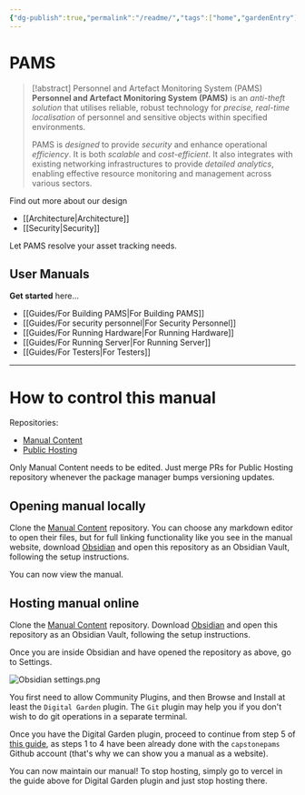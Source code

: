 ```yaml
---
{"dg-publish":true,"permalink":"/readme/","tags":["home","gardenEntry"],"noteIcon":""}
---
```


# PAMS

> [!abstract] Personnel and Artefact Monitoring System (PAMS)
> **Personnel and Artefact Monitoring System (PAMS)** is an *anti-theft solution* that utilises reliable, robust technology for *precise, real-time localisation* of personnel and sensitive objects within specified environments.
> 
> PAMS is *designed* to provide *security* and enhance operational *efficiency*. It is both *scalable* and *cost-efficient*. It also integrates with existing networking infrastructures to provide *detailed analytics*, enabling effective resource monitoring and management across various sectors.

Find out more about our design

- [[Architecture\|Architecture]]
- [[Security\|Security]]

Let PAMS resolve your asset tracking needs.

## User Manuals

**Get started** here...

- [[Guides/For Building PAMS\|For Building PAMS]]
- [[Guides/For security personnel\|For Security Personnel]]
- [[Guides/For Running Hardware\|For Running Hardware]]
- [[Guides/For Running Server\|For Running Server]]
- [[Guides/For Testers\|For Testers]]

---

# How to control this manual

Repositories:

- [Manual Content](https://github.com/S32-PAMS/PAMS-ManualContent)
- [Public Hosting](https://github.com/S32-PAMS/PAMS-Docs)

Only Manual Content needs to be edited. Just merge PRs for Public Hosting repository whenever the package manager bumps versioning updates.

## Opening manual locally

Clone the [Manual Content](https://github.com/S32-PAMS/PAMS-ManualContent) repository. You can choose any markdown editor to open their files, but for full linking functionality like you see in the manual website, download [Obsidian](https://obsidian.md/) and open this repository as an Obsidian Vault, following the setup instructions.

You can now view the manual.

## Hosting manual online

Clone the [Manual Content](https://github.com/S32-PAMS/PAMS-ManualContent) repository. Download [Obsidian](https://obsidian.md/) and open this repository as an Obsidian Vault, following the setup instructions.

Once you are inside Obsidian and have opened the repository as above, go to Settings.

![Obsidian settings.png](/img/user/Attachments/Obsidian%20settings.png)

You first need to allow Community Plugins, and then Browse and Install at least the `Digital Garden` plugin. The `Git` plugin may help you if you don't wish to do git operations in a separate terminal.

Once you have the Digital Garden plugin, proceed to continue from step 5 of [this guide](https://dg-docs.ole.dev/getting-started/01-getting-started/), as steps 1 to 4 have been already done with the `capstonepams` Github account (that's why we can show you a manual as a website).

You can now maintain our manual! To stop hosting, simply go to vercel in the guide above for Digital Garden plugin and just stop hosting there.
